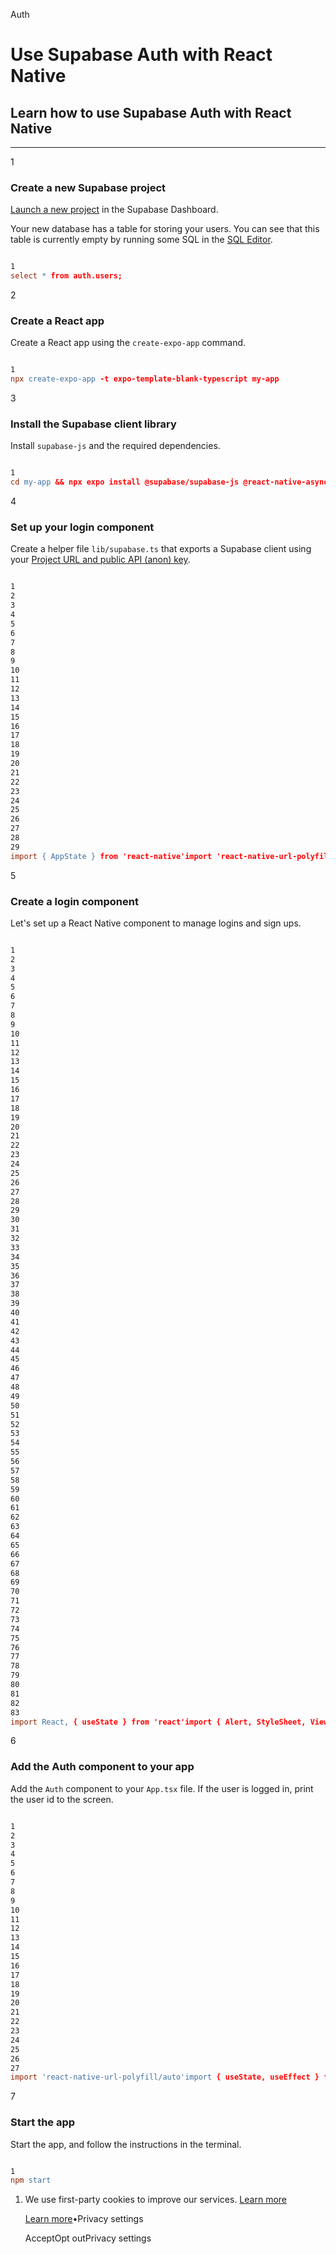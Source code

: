 Auth

# Use Supabase Auth with React Native

## Learn how to use Supabase Auth with React Native

* * *

1

### Create a new Supabase project

[Launch a new project](https://supabase.com/dashboard) in the Supabase Dashboard.

Your new database has a table for storing your users. You can see that this table is currently empty by running some SQL in the [SQL Editor](https://supabase.com/dashboard/project/_/sql).

```flex

1
select * from auth.users;
```

2

### Create a React app

Create a React app using the `create-expo-app` command.

```flex

1
npx create-expo-app -t expo-template-blank-typescript my-app
```

3

### Install the Supabase client library

Install `supabase-js` and the required dependencies.

```flex

1
cd my-app && npx expo install @supabase/supabase-js @react-native-async-storage/async-storage @rneui/themed react-native-url-polyfill
```

4

### Set up your login component

Create a helper file `lib/supabase.ts` that exports a Supabase client using your [Project URL and public API (anon) key](https://supabase.com/dashboard/project/_/settings/api).

```flex

1
2
3
4
5
6
7
8
9
10
11
12
13
14
15
16
17
18
19
20
21
22
23
24
25
26
27
28
29
import { AppState } from 'react-native'import 'react-native-url-polyfill/auto'import AsyncStorage from '@react-native-async-storage/async-storage'import { createClient } from '@supabase/supabase-js'const supabaseUrl = YOUR_REACT_NATIVE_SUPABASE_URLconst supabaseAnonKey = YOUR_REACT_NATIVE_SUPABASE_ANON_KEYexport const supabase = createClient(supabaseUrl, supabaseAnonKey, {  auth: {    storage: AsyncStorage,    autoRefreshToken: true,    persistSession: true,    detectSessionInUrl: false,  },})// Tells Supabase Auth to continuously refresh the session automatically// if the app is in the foreground. When this is added, you will continue// to receive `onAuthStateChange` events with the `TOKEN_REFRESHED` or// `SIGNED_OUT` event if the user's session is terminated. This should// only be registered once.AppState.addEventListener('change', (state) => {  if (state === 'active') {    supabase.auth.startAutoRefresh()  } else {    supabase.auth.stopAutoRefresh()  }})
```

5

### Create a login component

Let's set up a React Native component to manage logins and sign ups.

```flex

1
2
3
4
5
6
7
8
9
10
11
12
13
14
15
16
17
18
19
20
21
22
23
24
25
26
27
28
29
30
31
32
33
34
35
36
37
38
39
40
41
42
43
44
45
46
47
48
49
50
51
52
53
54
55
56
57
58
59
60
61
62
63
64
65
66
67
68
69
70
71
72
73
74
75
76
77
78
79
80
81
82
83
import React, { useState } from 'react'import { Alert, StyleSheet, View } from 'react-native'import { supabase } from '../lib/supabase'import { Button, Input } from '@rneui/themed'export default function Auth() {  const [email, setEmail] = useState('')  const [password, setPassword] = useState('')  const [loading, setLoading] = useState(false)  async function signInWithEmail() {    setLoading(true)    const { error } = await supabase.auth.signInWithPassword({      email: email,      password: password,    })    if (error) Alert.alert(error.message)    setLoading(false)  }  async function signUpWithEmail() {    setLoading(true)    const {      data: { session },      error,    } = await supabase.auth.signUp({      email: email,      password: password,    })    if (error) Alert.alert(error.message)    if (!session) Alert.alert('Please check your inbox for email verification!')    setLoading(false)  }  return (    <View style={styles.container}>      <View style={[styles.verticallySpaced, styles.mt20]}>        <Input          label="Email"          leftIcon={{ type: 'font-awesome', name: 'envelope' }}          onChangeText={(text) => setEmail(text)}          value={email}          placeholder="email@address.com"          autoCapitalize={'none'}        />      </View>      <View style={styles.verticallySpaced}>        <Input          label="Password"          leftIcon={{ type: 'font-awesome', name: 'lock' }}          onChangeText={(text) => setPassword(text)}          value={password}          secureTextEntry={true}          placeholder="Password"          autoCapitalize={'none'}        />      </View>      <View style={[styles.verticallySpaced, styles.mt20]}>        <Button title="Sign in" disabled={loading} onPress={() => signInWithEmail()} />      </View>      <View style={styles.verticallySpaced}>        <Button title="Sign up" disabled={loading} onPress={() => signUpWithEmail()} />      </View>    </View>  )}const styles = StyleSheet.create({  container: {    marginTop: 40,    padding: 12,  },  verticallySpaced: {    paddingTop: 4,    paddingBottom: 4,    alignSelf: 'stretch',  },  mt20: {    marginTop: 20,  },})
```

6

### Add the Auth component to your app

Add the `Auth` component to your `App.tsx` file. If the user is logged in, print the user id to the screen.

```flex

1
2
3
4
5
6
7
8
9
10
11
12
13
14
15
16
17
18
19
20
21
22
23
24
25
26
27
import 'react-native-url-polyfill/auto'import { useState, useEffect } from 'react'import { supabase } from './lib/supabase'import Auth from './components/Auth'import { View, Text } from 'react-native'import { Session } from '@supabase/supabase-js'export default function App() {  const [session, setSession] = useState<Session | null>(null)  useEffect(() => {    supabase.auth.getSession().then(({ data: { session } }) => {      setSession(session)    })    supabase.auth.onAuthStateChange((_event, session) => {      setSession(session)    })  }, [])  return (    <View>      <Auth />      {session && session.user && <Text>{session.user.id}</Text>}    </View>  )}
```

7

### Start the app

Start the app, and follow the instructions in the terminal.

```flex

1
npm start
```

1. We use first-party cookies to improve our services. [Learn more](https://supabase.com/privacy#8-cookies-and-similar-technologies-used-on-our-european-services)



   [Learn more](https://supabase.com/privacy#8-cookies-and-similar-technologies-used-on-our-european-services)•Privacy settings





   AcceptOpt outPrivacy settings